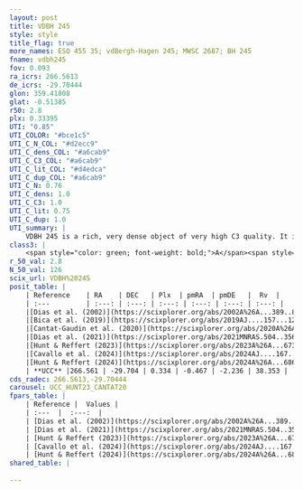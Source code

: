 ```yaml
---
layout: post
title: VDBH 245
style: style
title_flag: true
more_names: ESO 455 35; vdBergh-Hagen 245; MWSC 2687; BH 245
fname: vdbh245
fov: 0.093
ra_icrs: 266.5613
de_icrs: -29.70444
glon: 359.41808
glat: -0.51385
r50: 2.8
plx: 0.33395
UTI: "0.85"
UTI_COLOR: "#bce1c5"
UTI_C_N_COL: "#d2ecc9"
UTI_C_dens_COL: "#a6cab9"
UTI_C_C3_COL: "#a6cab9"
UTI_C_lit_COL: "#d4edca"
UTI_C_dup_COL: "#a6cab9"
UTI_C_N: 0.76
UTI_C_dens: 1.0
UTI_C_C3: 1.0
UTI_C_lit: 0.75
UTI_C_dup: 1.0
UTI_summary: |
    VDBH 245 is a rich, very dense object of very high C3 quality. It is well-studied in the literature.
class3: |
    <span style="color: green; font-weight: bold;">A</span><span style="color: green; font-weight: bold;">A</span>
r_50_val: 2.8
N_50_val: 126
scix_url: VDBH%20245
posit_table: |
    | Reference    | RA    | DEC   | Plx  | pmRA  | pmDE   |  Rv  |
    | :---         | :---: | :---: | :---: | :---: | :---: | :---: |
    |[Dias et al. (2002)](https://scixplorer.org/abs/2002A%26A...389..871D) | 266.567 | -29.7 | -- | -0.66 | -2.07 | -- |
    |[Bica et al. (2019)](https://scixplorer.org/abs/2019AJ....157...12B) | 266.552 | -29.705 | -- | -- | -- | -- |
    |[Cantat-Gaudin et al. (2020)](https://scixplorer.org/abs/2020A%26A...640A...1C) | 266.561 | -29.7 | 0.336 | -0.497 | -2.194 | -- |
    |[Dias et al. (2021)](https://scixplorer.org/abs/2021MNRAS.504..356D) | 266.56 | -29.699 | 0.344 | -0.515 | -2.15 | -- |
    |[Hunt & Reffert (2023)](https://scixplorer.org/abs/2023A%26A...673A.114H) | 266.564 | -29.706 | 0.322 | -0.453 | -2.26 | 117.594 |
    |[Cavallo et al. (2024)](https://scixplorer.org/abs/2024AJ....167...12C) | 266.566 | -29.701 | 0.322 | -- | -- | -- |
    |[Hunt & Reffert (2024)](https://scixplorer.org/abs/2024A%26A...686A..42H) | 266.564 | -29.706 | 0.322 | -0.453 | -2.26 | 117.594 |
    | **UCC** |266.561 | -29.704 | 0.334 | -0.467 | -2.236 | 38.353 | 
cds_radec: 266.5613,-29.70444
carousel: UCC_HUNT23_CANTAT20
fpars_table: |
    | Reference |  Values |
    | :---  |  :---:  |
    | [Dias et al. (2002)](https://scixplorer.org/abs/2002A%26A...389..871D) | `E(B-V)=2.25, Dist=1000.0, Age=7.17` |
    | [Dias et al. (2021)](https://scixplorer.org/abs/2021MNRAS.504..356D) | `Av=4.688, Dist=2637, logage=7.106, [Fe/H]=0.119` |
    | [Hunt & Reffert (2023)](https://scixplorer.org/abs/2023A%26A...673A.114H) | `AV50=6.222, diffAV50=2.418, MOD50=12.226, logAge50=6.839` |
    | [Cavallo et al. (2024)](https://scixplorer.org/abs/2024AJ....167...12C) | `AV50=5.56, dMod50=11.86, logAge50=6.88, [Fe/H]50=0.25` |
    | [Hunt & Reffert (2024)](https://scixplorer.org/abs/2024A%26A...686A..42H) | `MassJ=3579.80` |
shared_table: |
    
---
```

